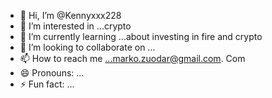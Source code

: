 - 👋 Hi, I’m @Kennyxxx228
- 👀 I’m interested in ...crypto 
- 🌱 I’m currently learning ...about investing in fire and crypto
- 💞️ I’m looking to collaborate on ...
- 📫 How to reach me ...marko.zuodar@gmail.com. Com
- 😄 Pronouns: ...
- ⚡ Fun fact: ...

<!---
Kennyxxx228/Kennyxxx228 is a ✨ special ✨ repository because its `README.md` (this file) appears on your GitHub profile.
You can click the Preview link to take a look at your changes.
--->
